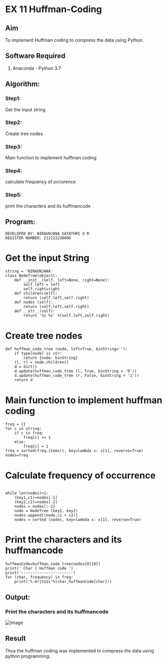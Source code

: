 # EX 11 Huffman-Coding

## Aim
To implement Huffman coding to compress the data using Python.

## Software Required
1. Anaconda - Python 3.7

## Algorithm:

### Step1:
Get the input string

### Step2:
Create tree nodes

### Step3:
Main function to implement huffman coding

### Step4:
calculate frequency of occurence

### Step5:
print the characters and its huffmancode
 
## Program:

```
DEVELOPED BY: NIRAUNJANA GAYATHRI G R
REGISTER NUMBER: 212222230096
```

# Get the input String

```
string = 'NIRAUNJANA'
class NodeTree(object):
    def __init__(self, left=None, right=None): 
        self.left = left
        self.right=right
    def children(self):
        return (self.left,self.right)
    def nodes (self):
        return (self.left,self.right)
    def __str__(self):
        return '%s %s' %(self.left,self.right)
```
# Create tree nodes

```
def huffman_code_tree (node, left=True, binString=''):
    if type(node) is str:
        return {node: binString}
    (l, r) = node.children()
    d = dict()
    d.update(huffman_code_tree (l, True, binString + '0'))
    d.update(huffman_code_tree (r, False, binString + '1'))
    return d
```

# Main function to implement huffman coding

```
freq = {}
for c in string:
    if c in freq:
        freq[c] += 1
    else:
        freq[c] = 1
freq = sorted(freq.items(), key=lambda x: x[1], reverse=True)
nodes=freq
```

# Calculate frequency of occurrence

```

while len(nodes)>1:
    (key1,c1)=nodes[-1]
    (key2,c2)=nodes[-2]
    nodes = nodes[:-2]
    node = NodeTree (key1, key2)
    nodes.append((node,c1 + c2))
    nodes = sorted (nodes, key=lambda x: x[1], reverse=True)
```

# Print the characters and its huffmancode

```
huffmanCode=huffman_code_tree(nodes[0][0])
print(' Char | Huffman code ') 
print('----------------------')
for (char, frequency) in freq:
    print('%-4r|%12s'%(char,huffmanCode[char]))
```

## Output:

### Print the characters and its huffmancode

![image](https://github.com/niraunjana/HUFFMAN--CODING/assets/119395610/e347eab3-a0a2-4d82-8c15-6a77bf595503)



## Result
Thus the huffman coding was implemented to compress the data using python programming.
